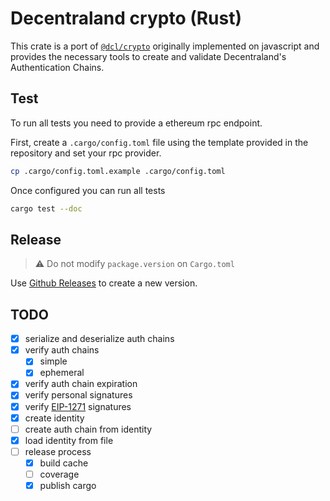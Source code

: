 # Decentraland crypto (Rust)

This crate is a port of [`@dcl/crypto`](https://github.com/decentraland/decentraland-crypto)
originally implemented on javascript and provides the necessary tools to create and validate
Decentraland's Authentication Chains.

## Test

To run all tests you need to provide a ethereum rpc endpoint.

First, create a `.cargo/config.toml` file using the template provided in the repository and set your rpc provider.

```bash
cp .cargo/config.toml.example .cargo/config.toml
```

Once configured you can run all tests

```bash
cargo test --doc
```

## Release

> :warning: Do not modify `package.version` on `Cargo.toml`

Use [Github Releases](https://github.com/decentraland/decentraland-crypto-rust/releases) to create a new version.

## TODO

- [x] serialize and deserialize auth chains
- [x] verify auth chains
  - [x] simple
  - [x] ephemeral
- [x] verify auth chain expiration
- [x] verify personal signatures
- [x] verify [EIP-1271](https://github.com/ethereum/EIPs/blob/master/EIPS/eip-1271.md) signatures
- [x] create identity
- [ ] create auth chain from identity
- [x] load identity from file
- [ ] release process
  - [x] build cache
  - [ ] coverage
  - [x] publish cargo
